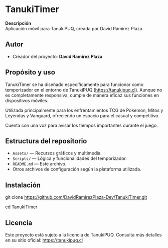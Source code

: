 # TanukiTimer

**Descripción**  
Aplicación móvil para TanukiPUQ, creada por David Ramírez Plaza.

## Autor

- Creador del proyecto: **David Ramírez Plaza**

## Propósito y uso

TanukiTimer se ha diseñado específicamente para funcionar como temporizador en el entorno de TanukiPUQ (https://tanukipuq.cl). Aunque no es completamente responsiva, cumple de manera eficaz sus funciones en dispositivos móviles.

Utilizada principalmente para los enfrentamientos TCG de Pokemon, Mitos y Leyendas y Vanguard, ofreciendo un espacio para el casual y competitivo.

Cuenta con una voz para avisar los tiempos importantes durante el juego.

## Estructura del repositorio

- `Assets/` — Recursos gráficos y multimedia.
- `Scripts/` — Lógica y funcionalidades del temporizador.
- `README.md` — Este archivo.
- Otros archivos de configuración según la plataforma utilizada.

## Instalación
git clone https://github.com/DavidRamirezPlaza-Dev/TanukiTimer.git

cd TanukiTimer

## Licencia

Este proyecto está sujeto a la licencia de TanukiPUQ. Consulta más detalles en su sitio oficial: https://tanukipuq.cl
